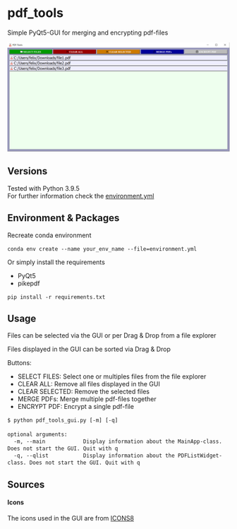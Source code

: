 # pdf_tools

Simple PyQt5-GUI for merging and encrypting pdf-files

![](images/GUI2.png)

## Versions

Tested with Python 3.9.5\
For further information check the [environment.yml](../master/environment.yml)

## Environment & Packages

Recreate conda environment
```
conda env create --name your_env_name --file=environment.yml
```
Or simply install the requirements
* PyQt5
* pikepdf
```
pip install -r requirements.txt
```

## Usage

Files can be selected via the GUI or per Drag & Drop from a file explorer

Files displayed in the GUI can be sorted via Drag & Drop

Buttons:
* SELECT FILES: Select one or multiples files from the file explorer
* CLEAR ALL: Remove all files displayed in the GUI
* CLEAR SELECTED: Remove the selected files
* MERGE PDFs: Merge multiple pdf-files together
* ENCRYPT PDF: Encrypt a single pdf-file


```
$ python pdf_tools_gui.py [-m] [-q]

optional arguments:
  -m, --main            Display information about the MainApp-class. Does not start the GUI. Quit with q
  -q, --qlist           Display information about the PDFListWidget-class. Does not start the GUI. Quit with q
```

Sources
-------
#### Icons

The icons used in the GUI are from [ICONS8](https://icons8.com/)


